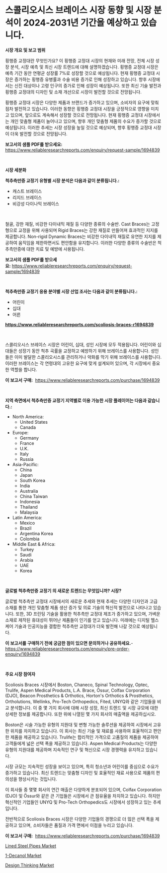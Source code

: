 <p><h1>스콜리오시스 브레이스 시장 동향 및 시장 분석이 2024-2031년 기간을 예상하고 있습니다.</h1></p><p><strong>시장 개요 및 보고 범위</strong></p>
<p><p>횡행증 교정대란 무엇인가요? 이 횡행증 교정대 시장의 현재와 미래 전망, 전체 시장 성장 분석, 시장 예측 및 최신 시장 트렌드에 대해 설명하겠습니다. 횡행증 교정대 시장은 예측 기간 동안 연평균 성장률 7%로 성장할 것으로 예상됩니다. 현재 횡행증 교정대 시장은 증가하는 횡행증 유병률과 수술 비용 증가로 인해 성장하고 있습니다. 향후 시장에서는 신진 대상이나 고령 인구의 증가로 인해 성장이 예상됩니다. 또한 최신 기술 발전과 횡행증 교정대의 디자인 및 소재 개선으로 시장이 발전할 것으로 전망됩니다.</p><p>횡행증 교정대 시장은 다양한 제품과 브랜드가 증가하고 있으며, 소비자의 요구에 맞춰 점차 발전하고 있습니다. 이러한 동향은 횡행증 교정대 시장을 긍정적으로 영향을 미치고 있으며, 앞으로도 계속해서 성장할 것으로 전망됩니다. 현재 횡행증 교정대 시장에서는 개인 맞춤형 제품이 늘어나고 있으며, 향후 개인 맞춤형 제품의 수요가 증가할 것으로 예상됩니다. 이러한 추세는 시장 성장을 높일 것으로 예상되며, 향후 횡행증 교정대 시장이 더욱 발전할 것으로 전망됩니다.</p></p>
<p><strong>보고서의 샘플 PDF를 받으세요:</strong> <a href="https://www.reliableresearchreports.com/enquiry/request-sample/1694839">https://www.reliableresearchreports.com/enquiry/request-sample/1694839</a></p>
<p>&nbsp;</p>
<p><strong>시장 세분화</strong></p>
<p><strong>척추측만증 교정기 유형별 시장 분석은 다음과 같이 분류됩니다.:</strong></p>
<p><ul><li>캐스트 브레이스</li><li>리지드 브레이스</li><li>비강성 다이나믹 브레이스</li></ul></p>
<p>&nbsp;</p>
<p><p>철골, 강한 재질, 비강한 다이내믹 재질 등 다양한 종류의 수술반. Cast Braces는 고정형으로 교정을 위해 사용되며 Rigid Braces는 강한 재질로 만들어져 효과적인 지지를 제공합니다. Non-rigid Dynamic Braces는 비강한 다이내믹 재질로 유연한 지지를 제공하여 움직임을 제한하면서도 편안함을 유지합니다. 이러한 다양한 종류의 수술반은 척추측만증에 대한 치료 및 예방에 사용됩니다.</p></p>
<p><strong>보고서의 샘플 PDF를 받으세요:</strong>&nbsp;<a href="https://www.reliableresearchreports.com/enquiry/request-sample/1694839">https://www.reliableresearchreports.com/enquiry/request-sample/1694839</a></p>
<p>&nbsp;</p>
<p><strong> 척추측만증 교정기 응용 분야별 시장 산업 조사는 다음과 같이 분류됩니다.:</strong></p>
<p><ul><li>어린이</li><li>십대</li><li>어른</li></ul></p>
<p><strong><a href="https://www.reliableresearchreports.com/scoliosis-braces-r1694839">https://www.reliableresearchreports.com/scoliosis-braces-r1694839</a></strong></p>
<p>&nbsp;</p>
<p><p>스콜리오시스 브레이스 시장은 어린이, 십대, 성인 시장에 모두 적용됩니다. 어린이와 십대들은 성장기 동안 척추 곡률을 교정하고 예방하기 위해 브레이스를 사용합니다. 성인들은 이미 발달한 스콜리오시스를 관리하거나 악화를 막기 위해 브레이스를 사용합니다. 이러한 브레이스는 각 연령대의 고유한 요구에 맞게 설계되어 있으며, 각 시장에서 중요한 역할을 합니다.</p></p>
<p><strong>이 보고서 구매:</strong>&nbsp; <a href="https://www.reliableresearchreports.com/purchase/1694839">https://www.reliableresearchreports.com/purchase/1694839</a></p>
<p>&nbsp;</p>
<p><strong>지역 측면에서 척추측만증 교정기 지역별로 이용 가능한 시장 플레이어는 다음과 같습니다.:</strong></p>
<p><ul>
    <li>
        North America:
        <ul>
            <li>United States</li>
            <li>Canada</li>
        </ul>
    </li>
    <li>
        Europe:
        <ul>
            <li>Germany</li>
            <li>France</li>
            <li>U.K.</li>
            <li>Italy</li>
            <li>Russia</li>
        </ul>
    </li>
    <li>
        Asia-Pacific:
        <ul>
            <li>China</li>
            <li>Japan</li>
            <li>South Korea</li>
            <li>India</li>
            <li>Australia</li>
            <li>China Taiwan</li>
            <li>Indonesia</li>
            <li>Thailand</li>
            <li>Malaysia</li>
        </ul>
    </li>
    <li>
        Latin America:
        <ul>
            <li>Mexico</li>
            <li>Brazil</li>
            <li>Argentina Korea</li>
            <li>Colombia</li>
        </ul>
    </li>
    <li>
        Middle East & Africa:
        <ul>
            <li>Turkey</li>
            <li>Saudi</li>
            <li>Arabia</li>
            <li>UAE</li>
            <li>Korea</li>
        </ul>
    </li>
    </ul></p>
<p>&nbsp;</p>
<p><strong>글로벌 척추측만증 교정기 의 새로운 트렌드는 무엇입니까? 시장?</strong></p>
<p><p>글로벌 척추측만 교정대 시장에서의 새로운 추세와 현재 추세는 다양한 디자인과 고급 소재를 통한 개인 맞춤형 제품 생산 증가 및 의료 기술의 혁신적 발전으로 나타나고 있습니다. 또한, 3D 프린팅 기술을 활용한 척추측만 교정대 제조가 증가하고 있으며, 가벼운 소재로 제작된 휴대성이 뛰어난 제품들이 인기를 얻고 있습니다. 미래에는 디지털 헬스케어 기술과 인공지능을 결합한 척추측만 교정대가 더욱 발전해 나갈 것으로 예상됩니다.</p></p>
<p><strong>이 보고서를 구매하기 전에 궁금한 점이 있으면 문의하거나 공유하세요.</strong>- <a href="https://www.reliableresearchreports.com/enquiry/pre-order-enquiry/1694839">https://www.reliableresearchreports.com/enquiry/pre-order-enquiry/1694839</a></p>
<p>&nbsp;</p>
<p><strong>주요 시장 참여자</strong></p>
<p><p>Scoliosis Braces 시장에서 Boston, Chaneco, Spinal Technology, Optec, Trulife, Aspen Medical Products, L.A. Brace, Össur, Colfax Corporation (DJO), Beacon Prosthetics & Orthotics, Horton's Orthotics & Prosthetics, Ortholutions, Wellinks, Pro-Tech Orthopedics, Fited, UNYQ와 같은 기업들을 비교 분석합니다. 이 중 몇 가지 회사에 대해 시장 성장, 최신 트렌드 및 시장 규모에 대한 상세한 정보를 제공합니다. 또한 위에 나열된 몇 가지 회사의 매출액을 제공하십시오.</p><p>Boston은 시술 가능한 유형의 지원대 및 변형 가능한 솔루션을 제공하여 시장에서 고유한 위치를 차지하고 있습니다. 이 회사는 최신 기술 및 재료를 사용하여 효율적이고 편안한 제품을 제공하고 있습니다. Trulife는 합리적인 가격으로 고품질의 제품을 제공하여 고객들에게 넓은 선택 폭을 제공하고 있습니다. Aspen Medical Products는 다양한 유형의 지원대를 제공하며 지속적인 연구 및 혁신으로 시장 경쟁력을 유지하고 있습니다.</p><p>시장 규모는 지속적인 성장을 보이고 있으며, 특히 청소년과 어린이를 중심으로 수요가 증가하고 있습니다. 최신 트렌드는 맞춤형 디자인 및 효율적인 재료 사용으로 제품의 편의성을 향상시키는 것입니다.</p><p>이 회사들 중 몇몇 회사의 연간 매출은 다양하게 분포되어 있으며, Colfax Corporation (DJO) 및 Össur와 같은 큰 기업들은 시장에서 큰 점유율을 차지하고 있습니다. 하지만 혁신적인 기업들인 UNYQ 및 Pro-Tech Orthopedics도 시장에서 성장하고 있는 추세입니다.</p><p>전반적으로 Scoliosis Braces 시장은 다양한 기업들의 경쟁으로 더 많은 선택 폭을 제공하고 있으며, 소비자들은 품질과 가격 면에서 이점을 누리고 있습니다.</p></p>
<p><strong>이 보고서 구매:</strong>&nbsp;&nbsp;<a href="https://www.reliableresearchreports.com/purchase/1694839">https://www.reliableresearchreports.com/purchase/1694839</a></p>
<p><p><a href="https://www.linkedin.com/pulse/lined-steel-pipes-market-size-growth-forecast-from-2024-cbqhe?trackingId=mmwe3Bp9AowLVc5Gltknxg%3D%3D">Lined Steel Pipes Market</a></p><p><a href="https://www.linkedin.com/pulse/1-decanol-market-offers-provide-insightful-data-time-jl9be?trackingId=%2BQnJW5lPkELzZQ54sasLXQ%3D%3D">1-Decanol Market</a></p><p><a href="https://github.com/lataunyatinikmelvin59ilbd0dv/Market-Research-Report-List-2/blob/main/design-thinking-market.md">Design Thinking Market</a></p></p>